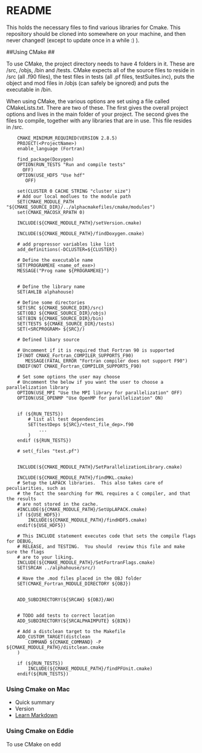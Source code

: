 # README #
This holds the necessary files to find various libraries for Cmake.   This repository should be cloned into somewhere on your machine, and then never changed! (except to update once in a while :) ).

##Using CMake ##

To use CMake, the project directory needs to have 4 folders in it.   These are /src, /objs, /bin and /tests.   CMake expects all of the source files to reside in /src (all .f90 files), the test files in tests (all .pf files, testSuites.inc), puts the object and mod files in /objs (can safely be ignored) and puts the executable in /bin.


When using CMake, the various options are set using a file called CMakeLists.txt.   There are two of these.   The first gives the overall project options and lives in the main folder of your project.   The second gives the files to compile, together with any libraries that are in use.   This file resides in <projectDirectory>/src.

```
    CMAKE_MINIMUM_REQUIRED(VERSION 2.8.5)
    PROJECT(<ProjectName>)
    enable_language (Fortran)

    find_package(Doxygen)
    OPTION(RUN_TESTS "Run and compile tests"
      OFF)
    OPTION(USE_HDF5 "Use hdf"
       OFF)

    set(CLUSTER 0 CACHE STRING "cluster size")
    # Add our local modlues to the module path
    SET(CMAKE_MODULE_PATH "${CMAKE_SOURCE_DIR}/../alphacmakefiles/cmake/modules")
    set(CMAKE_MACOSX_RPATH 0)

    INCLUDE(${CMAKE_MODULE_PATH}/setVersion.cmake)

    INCLUDE(${CMAKE_MODULE_PATH}/findDoxygen.cmake)

    # add propressor variables like list
    add_definitions(-DCLUSTER=${CLUSTER})

    # Define the executable name
    SET(PROGRAMEXE <name_of_exe>)
    MESSAGE("Prog name ${PROGRAMEXE}")


    # Define the library name
    SET(AHLIB alphahouse)

    # Define some directories
    SET(SRC ${CMAKE_SOURCE_DIR}/src)
    SET(OBJ ${CMAKE_SOURCE_DIR}/objs)
    SET(BIN ${CMAKE_SOURCE_DIR}/bin)
    SET(TESTS ${CMAKE_SOURCE_DIR}/tests)
    SET(<SRCPROGRAM> ${SRC}/)

    # Defined libary source
    
    # Uncomment if it is required that Fortran 90 is supported
    IF(NOT CMAKE_Fortran_COMPILER_SUPPORTS_F90)
       MESSAGE(FATAL_ERROR "Fortran compiler does not support F90")
    ENDIF(NOT CMAKE_Fortran_COMPILER_SUPPORTS_F90)
    
    # Set some options the user may choose
    # Uncomment the below if you want the user to choose a parallelization library
    OPTION(USE_MPI "Use the MPI library for parallelization" OFF)
    OPTION(USE_OPENMP "Use OpenMP for parallelization" ON)
    
    
    if (${RUN_TESTS})
    	# list all test dependencies
    	SET(testDeps ${SRC}/<test_file_dep>.f90
    		...
    	)
    endif (${RUN_TESTS})
    
    # set(_files "test.pf")
    
    
    INCLUDE(${CMAKE_MODULE_PATH}/SetParallelizationLibrary.cmake)
    
    INCLUDE(${CMAKE_MODULE_PATH}/findMKL.cmake)
    # Setup the LAPACK libraries.  This also takes care of peculiarities, such as
    # the fact the searching for MKL requires a C compiler, and that the results
    # are not stored in the cache.
    #INCLUDE(${CMAKE_MODULE_PATH}/SetUpLAPACK.cmake)
    if (${USE_HDF5})
    	INCLUDE(${CMAKE_MODULE_PATH}/findHDF5.cmake)
    endif(${USE_HDF5})
    
    # This INCLUDE statement executes code that sets the compile flags for DEBUG,
    # RELEASE, and TESTING.  You should  review this file and make sure the flags
    # are to your liking.
    INCLUDE(${CMAKE_MODULE_PATH}/SetFortranFlags.cmake)
    SET(SRCAH ../alphahouse/src/)
    
    # Have the .mod files placed in the OBJ folder
    SET(CMAKE_Fortran_MODULE_DIRECTORY ${OBJ})
    
    
    ADD_SUBDIRECTORY(${SRCAH} ${OBJ}/AH)


    # TODO add tests to correct location
    ADD_SUBDIRECTORY(${SRCALPHAIMPUTE} ${BIN})
    
    # Add a distclean target to the Makefile
    ADD_CUSTOM_TARGET(distclean
        COMMAND ${CMAKE_COMMAND} -P ${CMAKE_MODULE_PATH}/distclean.cmake
    )
    
    if (${RUN_TESTS})
    	INCLUDE(${CMAKE_MODULE_PATH}/findPFUnit.cmake)
    endif(${RUN_TESTS})
```






### Using Cmake on Mac ###

* Quick summary
* Version
* [Learn Markdown](https://bitbucket.org/tutorials/markdowndemo)

### Using Cmake on Eddie ###

To use CMake on edd
